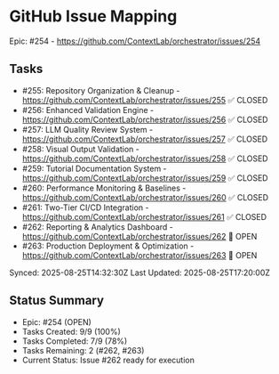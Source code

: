 # GitHub Issue Mapping

Epic: #254 - https://github.com/ContextLab/orchestrator/issues/254

## Tasks

- #255: Repository Organization & Cleanup - https://github.com/ContextLab/orchestrator/issues/255 ✅ CLOSED
- #256: Enhanced Validation Engine - https://github.com/ContextLab/orchestrator/issues/256 ✅ CLOSED
- #257: LLM Quality Review System - https://github.com/ContextLab/orchestrator/issues/257 ✅ CLOSED
- #258: Visual Output Validation - https://github.com/ContextLab/orchestrator/issues/258 ✅ CLOSED
- #259: Tutorial Documentation System - https://github.com/ContextLab/orchestrator/issues/259 ✅ CLOSED
- #260: Performance Monitoring & Baselines - https://github.com/ContextLab/orchestrator/issues/260 ✅ CLOSED
- #261: Two-Tier CI/CD Integration - https://github.com/ContextLab/orchestrator/issues/261 ✅ CLOSED
- #262: Reporting & Analytics Dashboard - https://github.com/ContextLab/orchestrator/issues/262 🔄 OPEN
- #263: Production Deployment & Optimization - https://github.com/ContextLab/orchestrator/issues/263 🔄 OPEN

Synced: 2025-08-25T14:32:30Z
Last Updated: 2025-08-25T17:20:00Z

## Status Summary
- Epic: #254 (OPEN)
- Tasks Created: 9/9 (100%)
- Tasks Completed: 7/9 (78%)
- Tasks Remaining: 2 (#262, #263)
- Current Status: Issue #262 ready for execution
